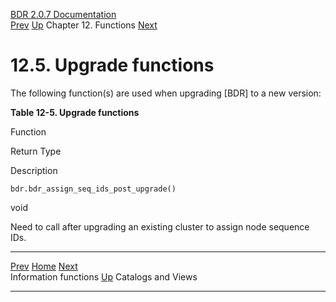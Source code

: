   [BDR 2.0.7 Documentation](README.md)                                                                                                     
  [Prev](functions-information.md "Information functions")   [Up](functions.md)    Chapter 12. Functions    [Next](catalogs-views.md "Catalogs and Views")  


# 12.5. Upgrade functions

The following function(s) are used when upgrading [BDR] to
a new version:


**Table 12-5. Upgrade functions**

Function

Return Type

Description


`bdr.bdr_assign_seq_ids_post_upgrade()`

void

Need to call after upgrading an existing cluster to assign node sequence IDs.

  --------------------------------------------------- ------------------------------------- --------------------------------------------
  [Prev](functions-information.md)     [Home](README.md)     [Next](catalogs-views.md)  
  Information functions                                [Up](functions.md)                            Catalogs and Views
  --------------------------------------------------- ------------------------------------- --------------------------------------------
